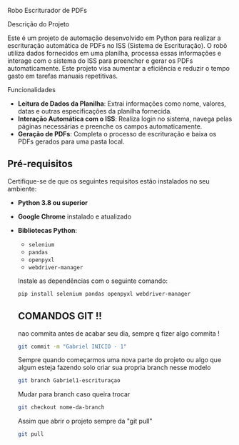 Robo Escriturador de PDFs

Descrição do Projeto

Este é um projeto de automação desenvolvido em Python para realizar a escrituração automática de PDFs no ISS (Sistema de Escrituração). O robô utiliza dados fornecidos em uma planilha, processa essas informações e interage com o sistema do ISS para preencher e gerar os PDFs automaticamente. Este projeto visa aumentar a eficiência e reduzir o tempo gasto em tarefas manuais repetitivas.

Funcionalidades

- **Leitura de Dados da Planilha**: Extrai informações como nome, valores, datas e outras especificações da planilha fornecida.
- **Interação Automática com o ISS**: Realiza login no sistema, navega pelas páginas necessárias e preenche os campos automaticamente.
- **Geração de PDFs**: Completa o processo de escrituração e baixa os PDFs gerados para uma pasta local.

## Pré-requisitos

Certifique-se de que os seguintes requisitos estão instalados no seu ambiente:

- **Python 3.8 ou superior**
- **Google Chrome** instalado e atualizado
- **Bibliotecas Python**:
  - `selenium`
  - `pandas`
  - `openpyxl`
  - `webdriver-manager`

  Instale as dependências com o seguinte comando:

  ```bash
  pip install selenium pandas openpyxl webdriver-manager
  ```
  
  ## COMANDOS GIT !!

  nao commita antes de acabar seu dia, sempre q fizer algo commita !
  
  ```bash
  git commit -m "Gabriel INICIO - 1"
  ```
  Sempre quando começarmos uma nova parte do projeto ou algo que algum esteja fazendo solo criar sua propria branch nesse modelo
  ```bash
  git branch Gabriel1-escrituraçao
  ```
  Mudar para branch caso queira trocar
  ```bash
  git checkout nome-da-branch
  ```  
  Assim que abrir o projeto sempre da "git pull"
  ```bash
  git pull
  ```
  
  
